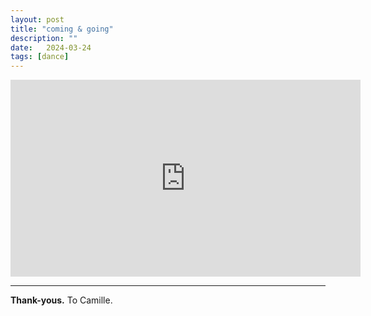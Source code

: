 ```yaml
---
layout: post
title: "coming & going"
description: ""
date:   2024-03-24
tags: [dance]
---
```


<iframe width="560" height="315" src="https://www.youtube-nocookie.com/embed/tDGljLvUrF0?si=vDLd9XOo1QEtOKni" frameborder="0" allowfullscreen></iframe>

---

**Thank-yous.** To Camille.